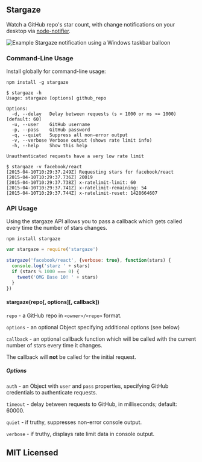 ## Stargaze

Watch a GitHub repo's star count, with change notifications on your desktop via
 [node-notifier](https://github.com/mikaelbr/node-notifier).

![Example Stargaze notification using a Windows taskbar balloon](https://github.com/insin/stargze/raw/master/example.png)

### Command-Line Usage

Install globally for command-line usage:

```
npm install -g stargaze
```
```
$ stargaze -h
Usage: stargaze [options] github_repo

Options:
  -d, --delay   Delay between requests (s < 1000 or ms >= 1000) [default: 60]
  -u, --user    GitHub username
  -p, --pass    GitHub password
  -q, --quiet   Suppress all non-error output
  -v, --verbose Verbose output (shows rate limit info)
  -h, --help    Show this help

Unauthenticated requests have a very low rate limit
```
```
$ stargaze -v facebook/react
[2015-04-10T10:29:37.249Z] Requesting stars for facebook/react
[2015-04-10T10:29:37.736Z] 20019
[2015-04-10T10:29:37.738Z] x-ratelimit-limit: 60
[2015-04-10T10:29:37.741Z] x-ratelimit-remaining: 54
[2015-04-10T10:29:37.744Z] x-ratelimit-reset: 1428664607
```

### API Usage

Using the stargaze API allows you to pass a callback which gets called every
time the number of stars changes.

```
npm install stargaze
```
```javascript
var stargaze = require('stargaze')

stargaze('facebook/react', {verbose: true}, function(stars) {
  console.log('starz ' + stars)
  if (stars % 1000 === 0) {
    tweet('OMG Base 10! ' + stars)
  }
})
```

#### stargaze(repo[, options][, callback])

`repo` - a GitHub repo in `<owner>/<repo>` format.

`options` - an optional Object specifying additional options (see below)

`callback` - an optional callback function which will be called with the current
number of stars every time it changes.

The callback will **not** be called for the initial request.

##### Options

`auth` - an Object with `user` and `pass` properties, specifying GitHub
credentials to authenticate requests.

`timeout` - delay between requests to GitHub, in milliseconds; default: 60000.

`quiet` - if truthy, suppresses non-error console output.

`verbose` - if truthy, displays rate limit data in console output.

## MIT Licensed
